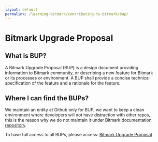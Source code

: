 ```yaml
---
layout: default
permalink: /learning-bitmark/contributing-to-bitmark/bup/
---
```

# Bitmark Upgrade Proposal
## What is BUP?
A Bitmark Upgrade Proposal (BUP) is a design document providing
information to Bitmark community, or describing a new feature for
Bitmark or its processes or environment. A BUP shall provide a
concise technical specification of the feature and a rationale for the
feature.

## Where I can find the BUPs?
We maintain an entity at Github only for BUP, we want to keep a clean 
environment where developers will not have distraction with other
repos, this is the reason why we do not maintain it under
Bitmark documentation [repository](https://github.com/bitmark-inc/docs).

To have full access to all BUPs, please access: [Bitmark Upgrade Proposal](https://github.com/bitmark-property-system/bups)
